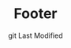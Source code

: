 ---
title: Footer
layout: "layouts/documentation.njk"
date: "git Last Modified"
eleventyNavigation:
  key: footerEN
  title: Footer — coming soon
  locale: en
  parent: basicEN
  order: 5
  url: null
  hideMain: true
translationKey: "footer"
permalink: false
lastModified: true
---